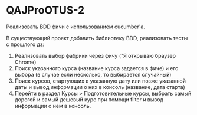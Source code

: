 # QAJProOTUS-2

Реализовать BDD фичи с использованием cucumber'a.

В существующий проект добавить библиотеку BDD, реализовать тесты с прошлого дз:

   1. Реализовать выбор фабрики через фичу ("Я открываю браузер Chrome)
   2. Поиск указанного курса (название курса задается в фиче) и его выбора (в случае если несколько, то выбирается случайный)
   3. Поиск курсов, стартующих в указанную дату или позже указанной даты и вывод информации о них в консоль (название, дата старта)
   4. Перейти в раздел Курсы > Подготовительные курсы, выбрать самый дорогой и самый дешевый курс при помощи filter и вывод информации о нем в консоль.

